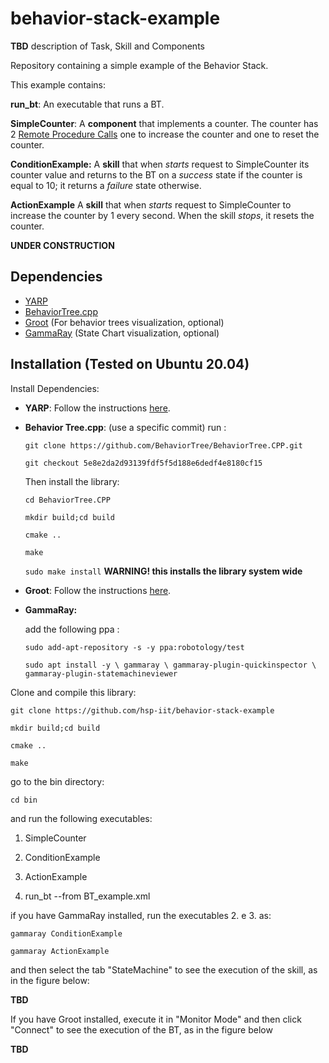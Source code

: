 # behavior-stack-example

**TBD** description of Task, Skill and Components



Repository containing a simple example of the Behavior Stack.

This example contains:

**run_bt**: An executable that runs a BT.

**SimpleCounter**: A **component** that implements a counter. The counter has 2 [Remote Procedure Calls](https://www.yarp.it/git-master/rpc_ports.html) one to increase the counter and one to reset the counter.

**ConditionExample:** A **skill** that when *starts* request to SimpleCounter its counter value and returns to the BT on a *success* state if the counter is equal to 10; it returns  a *failure* state otherwise.

**ActionExample** A **skill** that when *starts* request to SimpleCounter to increase the counter by 1 every second. When the skill *stops*, it resets the counter.

**UNDER CONSTRUCTION**


## Dependencies

- [YARP](https://www.yarp.it/) 
- [BehaviorTree.cpp](https://github.com/BehaviorTree/BehaviorTree.CPP/) 
- [Groot](https://github.com/BehaviorTree/Groot/) (For behavior trees visualization, optional)
- [GammaRay](https://www.kdab.com/development-resources/qt-tools/gammaray/) (State Chart visualization, optional)





## Installation (Tested on Ubuntu 20.04)

Install Dependencies:

- **YARP**: Follow the instructions [here](http://yarp.it/git-master/install.html).

- **Behavior Tree.cpp**: (use a specific commit) run :

  `git clone https://github.com/BehaviorTree/BehaviorTree.CPP.git`

  `git checkout 5e8e2da2d93139fdf5f5d188e6dedf4e8180cf15 `

  Then install the library:

  `cd BehaviorTree.CPP`

  `mkdir build;cd build`

  `cmake ..`

  `make`

  `sudo make install` **WARNING! this installs the library system wide**

- **Groot**: Follow the instructions [here](https://github.com/BehaviorTree/Groot/).

- **GammaRay:** 

  add the following ppa :

  `sudo add-apt-repository -s -y ppa:robotology/test`

  `sudo apt install -y \
          gammaray \
          gammaray-plugin-quickinspector \
          gammaray-plugin-statemachineviewer`

Clone and compile this library:

`git clone https://github.com/hsp-iit/behavior-stack-example` 

`mkdir build;cd build`

`cmake ..`

`make`

go to the bin directory:

`cd bin`

and run the following executables:

1. SimpleCounter

2. ConditionExample
3. ActionExample
4. run_bt --from BT_example.xml



if you have GammaRay installed, run the executables 2. e 3. as:

`gammaray ConditionExample`

`gammaray ActionExample`



and then select the tab "StateMachine" to see the execution of the skill, as in the figure below:

**TBD**

If you have Groot installed, execute it in "Monitor Mode" and then click "Connect" to see the execution of the BT, as in the figure below



**TBD**



















